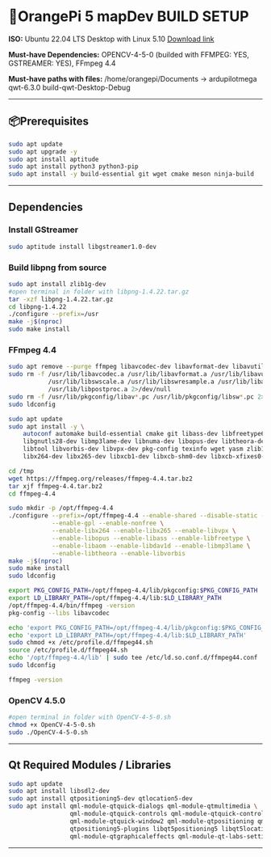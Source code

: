 # 🍊OrangePi 5 mapDev BUILD SETUP

**ISO:** Ubuntu 22.04 LTS Desktop with Linux 5.10
[Download link](https://joshua-riek.github.io/ubuntu-rockchip-download/boards/orangepi-5.html)

**Must-have Dependencies:** OPENCV-4-5-0 (builded with FFMPEG: YES, GSTREAMER: YES), FFmpeg 4.4

**Must-have paths with files:**
/home/orangepi/Documents ->
ardupilotmega
qwt-6.3.0
build-qwt-Desktop-Debug


---

## 📦Prerequisites
```bash
sudo apt update 
sudo apt upgrade -y 
sudo apt install aptitude
sudo apt install python3 python3-pip 
sudo apt install -y build-essential git wget cmake meson ninja-build 
```
---

## Dependencies

### Install GStreamer
```bash
sudo aptitude install libgstreamer1.0-dev 
```
### Build libpng from source
```bash
sudo apt install zlib1g-dev 
#open terminal in folder with libpng-1.4.22.tar.gz  
tar -xzf libpng-1.4.22.tar.gz 
cd libpng-1.4.22 
./configure --prefix=/usr 
make -j$(nproc) 
sudo make install 
```
### FFmpeg 4.4
```bash
sudo apt remove --purge ffmpeg libavcodec-dev libavformat-dev libavutil-dev 
sudo rm -f /usr/lib/libavcodec.a /usr/lib/libavformat.a /usr/lib/libavutil.a \
           /usr/lib/libswscale.a /usr/lib/libswresample.a /usr/lib/libavfilter.a \
           /usr/lib/libpostproc.a 2>/dev/null
sudo rm -f /usr/lib/pkgconfig/libav*.pc /usr/lib/pkgconfig/libsw*.pc 2>/dev/null
sudo ldconfig

sudo apt update 
sudo apt install -y \ 
    autoconf automake build-essential cmake git libass-dev libfreetype6-dev \  
    libgnutls28-dev libmp3lame-dev libnuma-dev libopus-dev libtheora-dev \  
    libtool libvorbis-dev libvpx-dev pkg-config texinfo wget yasm zlib1g-dev \  
    libx264-dev libx265-dev libxcb1-dev libxcb-shm0-dev libxcb-xfixes0-dev  

cd /tmp 
wget https://ffmpeg.org/releases/ffmpeg-4.4.tar.bz2 
tar xjf ffmpeg-4.4.tar.bz2 
cd ffmpeg-4.4 

sudo mkdir -p /opt/ffmpeg-4.4
./configure --prefix=/opt/ffmpeg-4.4 --enable-shared --disable-static --enable-pic \
            --enable-gpl --enable-nonfree \
            --enable-libx264 --enable-libx265 --enable-libvpx \
            --enable-libopus --enable-libass --enable-libfreetype \
            --enable-libaom --enable-libdav1d --enable-libmp3lame \
            --enable-libtheora --enable-libvorbis
make -j$(nproc)
sudo make install
sudo ldconfig

export PKG_CONFIG_PATH=/opt/ffmpeg-4.4/lib/pkgconfig:$PKG_CONFIG_PATH
export LD_LIBRARY_PATH=/opt/ffmpeg-4.4/lib:$LD_LIBRARY_PATH
/opt/ffmpeg-4.4/bin/ffmpeg -version
pkg-config --libs libavcodec

echo 'export PKG_CONFIG_PATH=/opt/ffmpeg-4.4/lib/pkgconfig:$PKG_CONFIG_PATH' | sudo tee /etc/profile.d/ffmpeg44.sh
echo 'export LD_LIBRARY_PATH=/opt/ffmpeg-4.4/lib:$LD_LIBRARY_PATH'           | sudo tee -a /etc/profile.d/ffmpeg44.sh
sudo chmod +x /etc/profile.d/ffmpeg44.sh
source /etc/profile.d/ffmpeg44.sh
echo '/opt/ffmpeg-4.4/lib' | sudo tee /etc/ld.so.conf.d/ffmpeg44.conf
sudo ldconfig

ffmpeg -version
```
### OpenCV 4.5.0
```bash
#open terminal in folder with OpenCV-4-5-0.sh  
chmod +x OpenCV-4-5-0.sh 
sudo ./OpenCV-4-5-0.sh 
```
---

## Qt Required Modules / Libraries
```bash
sudo apt update 
sudo apt install libsdl2-dev 
sudo apt install qtpositioning5-dev qtlocation5-dev 
sudo apt install qml-module-qtquick-dialogs qml-module-qtmultimedia \ 
                 qml-module-qtquick-controls qml-module-qtquick-controls2 \  
                 qml-module-qtquick-window2 qml-module-qtpositioning qml-module-qtlocation \
                 qtpositioning5-plugins libqt5positioning5 libqt5location5 \
                 qml-module-qtgraphicaleffects qml-module-qt-labs-settings qml-module-qt-labs-platform \

```
---

